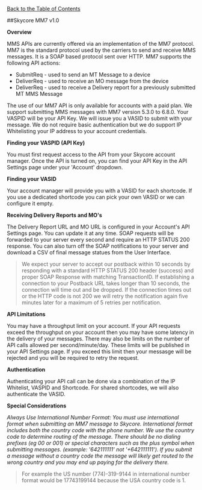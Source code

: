 [Back to the Table of Contents](/MM7/)

##Skycore MM7 v1.0

__Overview__

MMS APIs are currently offered via an implementation of the MM7 protocol. MM7 is the standard protocol used by the carriers to send and receive MMS messages. It is a SOAP based protocol sent over HTTP. MM7 supports the following API actions:
<ul>
  <li>SubmitReq - used to send an MT Message to a device</li>
  <li>DeliverReq - used to receive an MO message from the device</li>
  <li>DeliverReq - used to receive a Delivery report for a previously submitted MT MMS Message</li>
</ul>

The use of our MM7 API is only available for accounts with a paid plan. We support submitting MMS messages with MM7 version 5.3.0 to 6.8.0. Your VASPID will be your API Key. We will issue you a VASID to submit with your message. We do not require basic authentication but we do support IP Whitelisting your IP address to your account credentials. 

__Finding your VASPID (API Key)__

You must first request access to the API from your Skycore account manager. Once the API is turned on, you can find your API Key in the API Settings page under your 'Account' dropdown. 

__Finding your VASID__

Your account manager will provide you with a VASID for each shortcode. If you use a dedicated shortcode you can pick your own VASID or we can configure it empty.

__Receiving Delivery Reports and MO's__

The Delivery Report URL and MO URL is configured in your Account's API Settings page. You can update it at any time.  SOAP requests will be forwarded to your server every second and require an HTTP STATUS 200 response. You can also turn off the SOAP notifications to your server and download a CSV of final message statues from the User Interface.

> We expect your server to accept our postback within 10 seconds by responding with a standard HTTP STATUS 200 header (success) and proper SOAP Response with matching TransactionID. If establishing a connection to your Postback URL takes longer than 10 seconds, the connection will time out and be dropped.  If the connection times out or the HTTP code is not 200 we will retry the notification again five minutes later for a maximum of 5 retries per notification.

__API Limitations__

You may have a throughput limit on your account. If your API requests exceed the throughput on your account then you may have some latency in the delivery of your messages. There may also be limits on the number of API calls allowed per second/minute/day. These limits will be published in your API Settings page. If you exceed this limit then your messasge will be rejected and you will be required to retry the request. 

__Authentication__

Authenticating your API call can be done via a combination of the IP Whitelist, VASPID and Shortcode. For shared shortcodes, we will also authenticate the VASID.

__Special Considerations__

<i>Always Use International Number Format: You must use international format when submitting an MM7 message to Skycore. International format includes both the country code with the phone number. We use the country code to determine routing of the message. There should be no dialing prefixes (eg 00 or 001) or special characters such as the plus symbol when submitting messages. (example: '642111111' not '+642111111'). If you submit a message without a country code the message will likely get routed to the wrong country and you may end up paying for the delivery there.</i>

> For example the US number (774)-319-9144 in international number format would be 17743199144 because the USA country code is 1.
